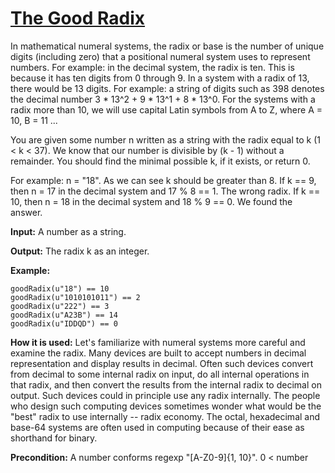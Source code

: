 # [The Good Radix](https://js.checkio.org/mission/good-radix/)

In mathematical numeral systems, the radix or base is the number of unique digits (including zero) that a positional numeral system uses to represent numbers. For example: in the decimal system, the radix is ten. This is because it has ten digits from 0 through 9. In a system with a radix of 13, there would be 13 digits. For example: a string of digits such as 398 denotes the decimal number 3 * 13^2 + 9 * 13^1 + 8 * 13^0. For the systems with a radix more than 10, we will use capital Latin symbols from A to Z, where A = 10, B = 11 ...

You are given some number n written as a string with the radix equal to k (1 < k < 37). We know that our number is divisible by (k - 1) without a remainder. You should find the minimal possible k, if it exists, or return 0.

For example: n = "18". As we can see k should be greater than 8.
If k == 9, then n = 17 in the decimal system and 17 % 8 == 1. The wrong radix.
If k == 10, then n = 18 in the decimal system and 18 % 9 == 0. We found the answer.


**Input:**  A number as a string.


**Output:** The radix k as an integer.



**Example:**


```
goodRadix(u"18") == 10
goodRadix(u"1010101011") == 2
goodRadix(u"222") == 3
goodRadix(u"A23B") == 14
goodRadix(u"IDDQD") == 0
```

**How it is used:**  Let's familiarize with numeral systems more careful and examine the radix. Many devices are built to accept numbers in decimal representation and display results in decimal. Often such devices convert from decimal to some internal radix on input, do all internal operations in that radix, and then convert the results from the internal radix to decimal on output. Such devices could in principle use any radix internally. The people who design such computing devices sometimes wonder what would be the "best" radix to use internally -- radix economy. The octal, hexadecimal and base-64 systems are often used in computing because of their ease as shorthand for binary.

**Precondition:** A number conforms regexp "[A-Z0-9]{1, 10}".
0 < number



